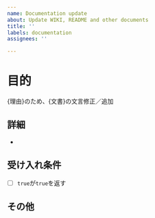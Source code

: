 ```yaml
---
name: Documentation update
about: Update WIKI, README and other documents
title: ''
labels: documentation
assignees: ''

---
```


# 目的
{理由}のため、{文書}の文言修正／追加
## 詳細
- 

## 受け入れ条件
- [ ] `true`が`true`を返す

## その他
